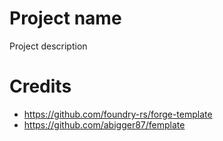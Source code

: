 # Project name

Project description

# Credits

- https://github.com/foundry-rs/forge-template
- https://github.com/abigger87/femplate
